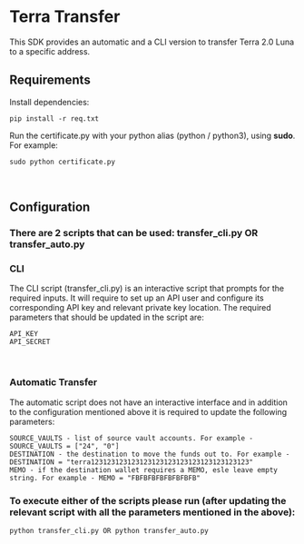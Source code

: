 # Terra Transfer

This SDK provides an automatic and a CLI version to transfer Terra 2.0 Luna to a specific address.
## Requirements
Install dependencies:
```
pip install -r req.txt
```
Run the certificate.py with your python alias (python / python3), using **sudo**. For example:
```
sudo python certificate.py
```
​
## Configuration

### There are 2 scripts that can be used: transfer_cli.py OR transfer_auto.py

### CLI
The CLI script (transfer_cli.py) is an interactive script that prompts for the required inputs.
It will require to set up an API user and configure its corresponding API key and relevant 
private key location. 
The required parameters that should be updated in the script are:
```
API_KEY
API_SECRET
```
​
### Automatic Transfer
The automatic script does not have an interactive interface and in addition to the configuration mentioned above it is required to update the following parameters:
```
SOURCE_VAULTS - list of source vault accounts. For example - SOURCE_VAULTS = ["24", "0"] 
DESTINATION - the destination to move the funds out to. For example - DESTINATION = "terra123123123123123123123123123123123123123"
MEMO - if the destination wallet requires a MEMO, esle leave empty string. For example - MEMO = "FBFBFBFBFBFBFBFB"
```
### To execute either of the scripts please run (after updating the relevant script with all the parameters mentioned in the above):
```
python transfer_cli.py OR python transfer_auto.py
```
